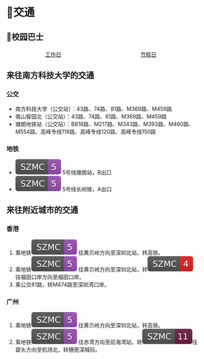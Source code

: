 # 🚄交通

## 🚌校园巴士

<div id="button-div">
<div class='bt-sub'><a href="./workday.html">工作日</a></div>
<div class='bt-sub'><a href="./holiday.html">节假日</a></div>
</div>

<ClientOnly>
<style>
.bt-sub {
    margin-top: 1%;
    display: inline-block;
    width: 49%;
    text-align: center;
}
</style>
</ClientOnly>

## 来往南方科技大学的交通
### 公交

* 南方科技大学（公交站）：43路、74路、81路、M369路、M459路
* 南山智园北（公交站）：43路、74路、81路、M369路、M459路
* 塘朗地铁站（公交站）：B818路、M217路、M343路、M393路、M460路、M554路、高峰专线119路、高峰专线120路、高峰专线150路

### 地铁
- ![](../assests/badge/szmc/5.svg) 5号线塘朗站，B出口
- ![](../assests/badge/szmc/5.svg) 5号线长岭陂，A出口


## 来往附近城市的交通

### 香港

1. 乘地铁![](../assests/badge/szmc/5.svg) 往黄贝岭方向至深圳北站，转高铁。
2. 乘地铁![](../assests/badge/szmc/5.svg) 往黄贝岭方向至深圳北站，转![](../assests/badge/szmc/4.svg) 往福田口岸方向至福田口岸。
3. 乘公交81路，转M474路至深圳湾口岸。

### 广州

1. 乘地铁![](../assests/badge/szmc/5.svg) 往黄贝岭方向至深圳北站，转高铁。
2. 乘地铁![](../assests/badge/szmc/5.svg) 往赤湾方向至前海湾站，转![](../assests/badge/szmc/11.svg)往碧头方向至机场北，转穗莞深城际。